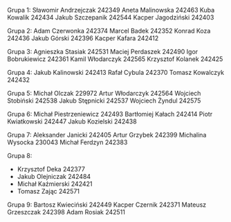 Grupa 1:
Sławomir Andrzejczak 242349
Aneta Malinowska 242463
Kuba Kowalik 242434
Jakub Szczepanik 242544
Kacper Jagodziński 242403

Grupa 2:
Adam Czerwonka 242374
Marcel Badek 242352
Konrad Koza 242436
Jakub Górski 242396
Kacper Kafara 242412

Grupa 3:
Agnieszka Stasiak 242531
Maciej Perdaszek 242490
Igor Bobrukiewicz 242361
Kamil Włodarczyk 242565
Krzysztof Kolanek 242425

Grupa 4:
Jakub Kalinowski 242413
Rafał Cybula 242370
Tomasz Kowalczyk 242432

Grupa 5:
Michał Olczak 229972
Artur Włodarczyk 242564
Wojciech Stobiński 242538
Jakub Stępnicki 242537
Wojciech Żyndul 242575

Grupa 6:
Michał Piestrzeniewicz 242493
Bartłomiej Kałach 242414
Piotr Kwiatkowski 242447
Jakub Kozielski 242438

Grupa 7:
Aleksander Janicki 242405
Artur Grzybek 242399
Michalina Wysocka 230043
Michał Ferdzyn 242383

Grupa 8:
+ Krzysztof Deka 242377
+ Jakub Olejniczak 242484
+ Michał Kaźmierski 242421
+ Tomasz Zając 242571

Grupa 9:
Bartosz Kwieciński 242449
Kacper Czernik 242371
Mateusz Grzeszczak 242398
Adam Rosiak 242511
